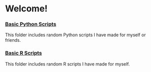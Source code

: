 # Welcome!

### [Basic Python Scripts](https://github.com/nathayoung/personal/tree/master/BasicPythonScripts)
This folder includes random Python scripts I have made for myself or friends.

### [Basic R Scripts](https://github.com/nathayoung/personal/tree/master/BasicRScripts)
This folder includes random R scripts I have made for myself.
